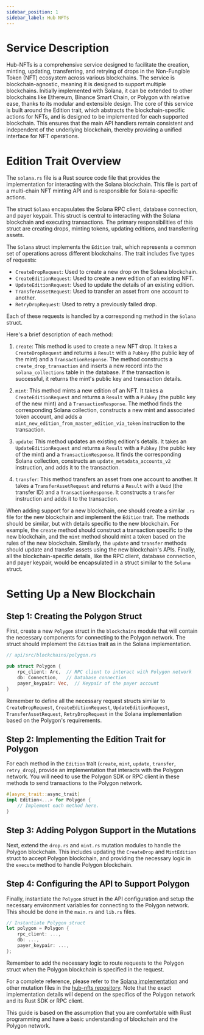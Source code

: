 ```yaml
---
sidebar_position: 1
sidebar_label: Hub NFTs
---
```


# Service Description

Hub-NFTs is a comprehensive service designed to facilitate the creation, minting, updating, transferring, and retrying of drops in the Non-Fungible Token (NFT) ecosystem across various blockchains. The service is blockchain-agnostic, meaning it is designed to support multiple blockchains. Initially implemented with Solana, it can be extended to other blockchains like Ethereum, Binance Smart Chain, or Polygon with relative ease, thanks to its modular and extensible design. The core of this service is built around the Edition trait, which abstracts the blockchain-specific actions for NFTs, and is designed to be implemented for each supported blockchain. This ensures that the main API handlers remain consistent and independent of the underlying blockchain, thereby providing a unified interface for NFT operations.

# Edition Trait Overview

The `solana.rs` file is a Rust source code file that provides the implementation for interacting with the Solana blockchain. This file is part of a multi-chain NFT minting API and is responsible for Solana-specific actions.

The struct `Solana` encapsulates the Solana RPC client, database connection, and payer keypair. This struct is central to interacting with the Solana blockchain and executing transactions. The primary responsibilities of this struct are creating drops, minting tokens, updating editions, and transferring assets.

The `Solana` struct implements the `Edition` trait, which represents a common set of operations across different blockchains. The trait includes five types of requests:
- `CreateDropRequest`: Used to create a new drop on the Solana blockchain.
- `CreateEditionRequest`: Used to create a new edition of an existing NFT.
- `UpdateEditionRequest`: Used to update the details of an existing edition.
- `TransferAssetRequest`: Used to transfer an asset from one account to another.
- `RetryDropRequest`: Used to retry a previously failed drop.

Each of these requests is handled by a corresponding method in the `Solana` struct.

Here's a brief description of each method:

1. `create`: This method is used to create a new NFT drop. It takes a `CreateDropRequest` and returns a `Result` with a `Pubkey` (the public key of the mint) and a `TransactionResponse`. The method constructs a `create_drop_transaction` and inserts a new record into the `solana_collections` table in the database. If the transaction is successful, it returns the mint's public key and transaction details.

2. `mint`: This method mints a new edition of an NFT. It takes a `CreateEditionRequest` and returns a `Result` with a `Pubkey` (the public key of the new mint) and a `TransactionResponse`. The method finds the corresponding Solana collection, constructs a new mint and associated token account, and adds a `mint_new_edition_from_master_edition_via_token` instruction to the transaction.

3. `update`: This method updates an existing edition's details. It takes an `UpdateEditionRequest` and returns a `Result` with a `Pubkey` (the public key of the mint) and a `TransactionResponse`. It finds the corresponding Solana collection, constructs an `update_metadata_accounts_v2` instruction, and adds it to the transaction.

4. `transfer`: This method transfers an asset from one account to another. It takes a `TransferAssetRequest` and returns a `Result` with a `Uuid` (the transfer ID) and a `TransactionResponse`. It constructs a `transfer` instruction and adds it to the transaction.

When adding support for a new blockchain, one should create a similar `.rs` file for the new blockchain and implement the `Edition` trait. The methods should be similar, but with details specific to the new blockchain. For example, the `create` method should construct a transaction specific to the new blockchain, and the `mint` method should mint a token based on the rules of the new blockchain. Similarly, the `update` and `transfer` methods should update and transfer assets using the new blockchain's APIs. Finally, all the blockchain-specific details, like the RPC client, database connection, and payer keypair, would be encapsulated in a struct similar to the `Solana` struct.

# Setting Up a New Blockchain

## Step 1: Creating the Polygon Struct

First, create a new `Polygon` struct in the `blockchains` module that will contain the necessary components for connecting to the Polygon network. The struct should implement the `Edition` trait as in the Solana implementation.

```rust
// api/src/blockchains/polygon.rs

pub struct Polygon {
    rpc_client: Arc,  // RPC client to interact with Polygon network
    db: Connection,   // Database connection
    payer_keypair: Vec,  // Keypair of the payer account
}
```

Remember to define all the necessary request structs similar to `CreateDropRequest`, `CreateEditionRequest`, `UpdateEditionRequest`, `TransferAssetRequest`, `RetryDropRequest` in the Solana implementation based on the Polygon's requirements.

## Step 2: Implementing the Edition Trait for Polygon

For each method in the `Edition` trait (`create`, `mint`, `update`, `transfer`, `retry_drop`), provide an implementation that interacts with the Polygon network. You will need to use the Polygon SDK or RPC client in these methods to send transactions to the Polygon network.

```rust
#[async_trait::async_trait]
impl Edition<...> for Polygon {
    // Implement each method here.
}
```

## Step 3: Adding Polygon Support in the Mutations

Next, extend the `drop.rs` and `mint.rs` mutation modules to handle the Polygon blockchain. This includes updating the `CreateDrop` and `MintEdition` struct to accept Polygon blockchain, and providing the necessary logic in the `execute` method to handle Polygon blockchain.

## Step 4: Configuring the API to Support Polygon

Finally, instantiate the `Polygon` struct in the API configuration and setup the necessary environment variables for connecting to the Polygon network. This should be done in the `main.rs` and `lib.rs` files.

```rust
// Instantiate Polygon struct
let polygon = Polygon {
    rpc_client: ...,
    db: ...,
    payer_keypair: ...,
};
```

Remember to add the necessary logic to route requests to the Polygon struct when the Polygon blockchain is specified in the request.

For a complete reference, please refer to the [Solana implementation](https://github.com/holaplex/hub-nfts/blob/main/api/src/blockchains/solana.rs) and other mutation files in the [hub-nfts repository](https://github.com/holaplex/hub-nfts/tree/main/api/src/mutations). Note that the exact implementation details will depend on the specifics of the Polygon network and its Rust SDK or RPC client.

This guide is based on the assumption that you are comfortable with Rust programming and have a basic understanding of blockchain and the Polygon network.